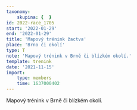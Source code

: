 ```yaml
---
taxonomy:
    skupina: {  }
id: 2022-race_1705
start: '2022-01-29'
end: '2022-01-29'
title: 'Mapový trénink žactva'
place: 'Brno či okolí'
type: T
note: 'Mapový trénink v Brně či blízkém okolí.'
template: trenink
date: '2021-11-15'
import:
    type: members
    time: 1637000402
---
```


Mapový trénink v Brně či blízkém okolí.
